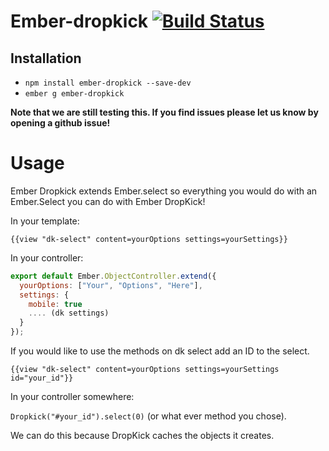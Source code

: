 # Ember-dropkick [![Build Status](https://travis-ci.org/Robdel12/ember-dropkick.svg)](https://travis-ci.org/Robdel12/ember-dropkick)

## Installation

* `npm install ember-dropkick --save-dev`
* `ember g ember-dropkick`

**Note that we are still testing this. If you find issues please let us know by opening a github issue!**

# Usage

Ember Dropkick extends Ember.select so everything you would do with an Ember.Select you can do with Ember DropKick!

In your template:

`{{view "dk-select" content=yourOptions settings=yourSettings}}`

In your controller:
```javascript
export default Ember.ObjectController.extend({
  yourOptions: ["Your", "Options", "Here"],
  settings: {
    mobile: true
    .... (dk settings)
  }
});
```
If you would like to use the methods on dk select add an ID to the select.

`{{view "dk-select" content=yourOptions settings=yourSettings id="your_id"}}`

In your controller somewhere:

`Dropkick("#your_id").select(0)` (or what ever method you chose).

We can do this because DropKick caches the objects it creates.
